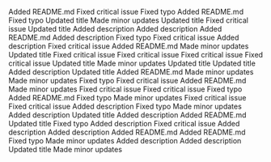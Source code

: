 Added README.md
Fixed critical issue
Fixed typo
Added README.md
Fixed typo
Updated title
Made minor updates
Updated title
Fixed critical issue
Updated title
Added description
Added description
Added README.md
Added description
Fixed typo
Fixed critical issue
Added description
Fixed critical issue
Added README.md
Made minor updates
Updated title
Fixed critical issue
Fixed critical issue
Fixed critical issue
Fixed critical issue
Updated title
Made minor updates
Updated title
Updated title
Added description
Updated title
Added README.md
Made minor updates
Made minor updates
Fixed typo
Fixed critical issue
Added README.md
Made minor updates
Fixed critical issue
Fixed critical issue
Fixed typo
Added README.md
Fixed typo
Made minor updates
Fixed critical issue
Fixed critical issue
Added description
Fixed typo
Made minor updates
Added description
Updated title
Added description
Added README.md
Updated title
Fixed typo
Added description
Fixed critical issue
Added description
Added description
Added README.md
Added README.md
Fixed typo
Made minor updates
Added description
Added description
Updated title
Made minor updates
